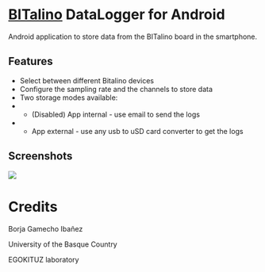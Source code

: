 [BITalino](http://www.bitalino.com) DataLogger for Android
===
Android application to store data from the BITalino board in the smartphone. 

## Features
* Select between different Bitalino devices
* Configure the sampling rate and the channels to store data
* Two storage modes available: 
* * (Disabled) App internal - use email to send the logs
* * App external - use any usb to uSD card converter to get the logs

## Screenshots
![](https://raw.github.com/..)

Credits
===
Borja Gamecho Ibañez

University of the Basque Country

EGOKITUZ laboratory

